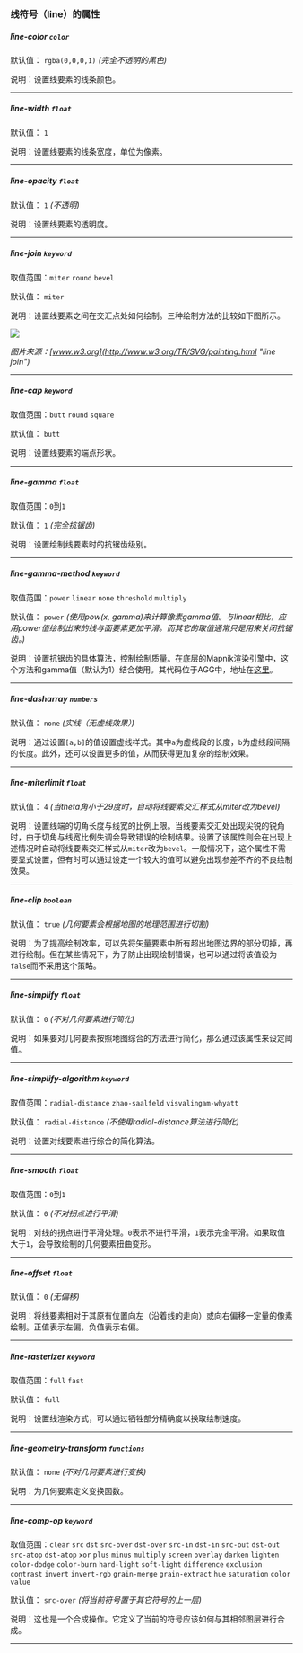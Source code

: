 ### 线符号（line）的属性

##### line-color `color`

默认值： `rgba(0,0,0,1)` _(完全不透明的黑色)_

说明：设置线要素的线条颜色。

* * *

##### line-width `float`

默认值： `1`

说明：设置线要素的线条宽度，单位为像素。

* * *

##### line-opacity `float`

默认值： `1` _(不透明)_

说明：设置线要素的透明度。

* * *

##### line-join `keyword`

取值范围：`miter` `round` `bevel`

默认值： `miter`

说明：设置线要素之间在交汇点处如何绘制。三种绘制方法的比较如下图所示。

![](http://www.w3.org/TR/SVG/images/painting/linejoin.png)

_图片来源：[www.w3.org](http://www.w3.org/TR/SVG/painting.html "line join")_

* * *

##### line-cap `keyword`

取值范围：`butt` `round` `square`

默认值： `butt`

说明：设置线要素的端点形状。

* * *

##### line-gamma `float`

取值范围：`0`到`1`

默认值： `1` _(完全抗锯齿)_

说明：设置绘制线要素时的抗锯齿级别。

* * *

##### line-gamma-method `keyword`

取值范围：`power` `linear` `none` `threshold` `multiply`

默认值： `power` _(使用pow(x, gamma)来计算像素gamma值。与linear相比，应用power值绘制出来的线与面要素更加平滑。而其它的取值通常只是用来关闭抗锯齿。)_

说明：设置抗锯齿的具体算法，控制绘制质量。在底层的Mapnik渲染引擎中，这个方法和gamma值（默认为1）结合使用。其代码位于AGG中，地址在[这里](https://github.com/mapnik/mapnik/blob/master/deps/agg/include/agg_gamma_functions.h)。

* * *

##### line-dasharray `numbers`

默认值： `none` _(实线（无虚线效果）)_

说明：通过设置`[a,b]`的值设置虚线样式。其中`a`为虚线段的长度，`b`为虚线段间隔的长度。此外，还可以设置更多的值，从而获得更加复杂的绘制效果。

* * *

##### line-miterlimit `float`

默认值： `4` _(当theta角小于29度时，自动将线要素交汇样式从miter改为bevel)_

说明：设置线端的切角长度与线宽的比例上限。当线要素交汇处出现尖锐的锐角时，由于切角与线宽比例失调会导致错误的绘制结果。设置了该属性则会在出现上述情况时自动将线要素交汇样式从`miter`改为`bevel`。一般情况下，这个属性不需要显式设置，但有时可以通过设定一个较大的值可以避免出现参差不齐的不良绘制效果。

* * *

##### line-clip `boolean`

默认值： `true` _(几何要素会根据地图的地理范围进行切割)_

说明：为了提高绘制效率，可以先将矢量要素中所有超出地图边界的部分切掉，再进行绘制。但在某些情况下，为了防止出现绘制错误，也可以通过将该值设为`false`而不采用这个策略。

* * *

##### line-simplify `float`

默认值： `0` _(不对几何要素进行简化)_

说明：如果要对几何要素按照地图综合的方法进行简化，那么通过该属性来设定阈值。

* * *

##### line-simplify-algorithm `keyword`

取值范围：`radial-distance` `zhao-saalfeld` `visvalingam-whyatt`

默认值： `radial-distance` _(不使用radial-distance算法进行简化)_

说明：设置对线要素进行综合的简化算法。

* * *

##### line-smooth `float`

取值范围：`0`到`1`

默认值： `0` _(不对拐点进行平滑)_

说明：对线的拐点进行平滑处理。`0`表示不进行平滑，`1`表示完全平滑。如果取值大于`1`，会导致绘制的几何要素扭曲变形。

* * *

##### line-offset `float`

默认值： `0` _(无偏移)_

说明：将线要素相对于其原有位置向左（沿着线的走向）或向右偏移一定量的像素绘制。正值表示左偏，负值表示右偏。

* * *

##### line-rasterizer `keyword`

取值范围：`full` `fast`

默认值： `full`

说明：设置线渲染方式，可以通过牺牲部分精确度以换取绘制速度。

* * *

##### line-geometry-transform `functions`

默认值： `none` _(不对几何要素进行变换)_

说明：为几何要素定义变换函数。

* * *

##### line-comp-op `keyword`

取值范围：`clear` `src` `dst` `src-over` `dst-over` `src-in` `dst-in` `src-out` `dst-out` `src-atop` `dst-atop` `xor` `plus` `minus` `multiply` `screen` `overlay` `darken` `lighten` `color-dodge` `color-burn` `hard-light` `soft-light` `difference` `exclusion` `contrast` `invert` `invert-rgb` `grain-merge` `grain-extract` `hue` `saturation` `color` `value`

默认值： `src-over` _(将当前符号置于其它符号的上一层)_

说明：这也是一个合成操作。它定义了当前的符号应该如何与其相邻图层进行合成。

* * *

